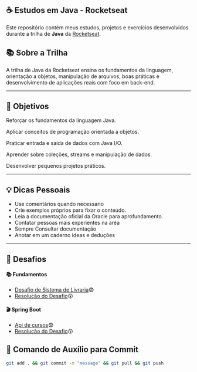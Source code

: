 ## ☕ Estudos em Java - Rocketseat

Este repositório contém meus estudos, projetos e exercícios desenvolvidos durante a trilha de **Java** da [Rocketseat](https://app.rocketseat.com.br/journey/java/contents).

## 📚 Sobre a Trilha

A trilha de Java da Rocketseat ensina os fundamentos da linguagem, orientação a objetos, manipulação de arquivos, boas práticas e desenvolvimento de aplicações reais com foco em back-end.

---

## 🚀 Objetivos
Reforçar os fundamentos da linguagem Java.

Aplicar conceitos de programação orientada a objetos.

Praticar entrada e saída de dados com Java I/O.

Aprender sobre coleções, streams e manipulação de dados.

Desenvolver pequenos projetos práticos.

---

## 💡 Dicas Pessoais

 - Use comentários quando necessario
 - Crie exemplos próprios para fixar o conteúdo.
 - Leia a documentação oficial da Oracle para aprofundamento.
 - Contatar pessoas mais experientes na aréa
 - Sempre Consultar documentação 
 - Anotar em um caderno ideas e deduções

---

## 🚀 Desafios

#### 📚 Fundamentos

- [Desafio de Sistema de Livraria](https://github.com/Henrytos/java-studies/blob/main/fundamentos/sistema_de_livraria/readme.md)😨
- [Resolução do Desafio](https://github.com/Henrytos/java-studies/tree/main/fundamentos/sistema_de_livraria)😲

#### 🎬 Spring Boot
- [Api de cursos](https://github.com/Henrytos/java-studies/blob/main/spring-boot/courses_rocket_seat/readme.md)😨
- [Resolução do Desafio](https://github.com/Henrytos/java-studies/tree/main/spring-boot/courses_rocket_seat)😲


## 🧰 Comando de Auxílio para Commit

```bash
git add . && git commit -m "message" && git pull && git push
